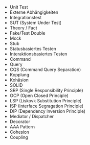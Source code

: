 - Unit Test
- Externe Abhängigkeiten
- Integrationstest
- SUT (System Under Test)
- Theory / Fact
- Fake/Test Double
- Mock
- Stub
- Statusbasiertes Testen
- Interaktionsbasiertes Testen
- Command
- Query
- CQS (Command Query Separation)
- Kopplung
- Kohäsion
- SOLID
- SRP (Single Responsibility Principle)
- OCP (Open Closed Principle)
- LSP (Liskovk Substitution Principle)
- ISP (Interface Segragation Principle)
- DIP (Dependency Inversion Principle)
- Mediator / Dispatcher
- Decorator
- AAA Pattern
- Cohesion
- Coupling
